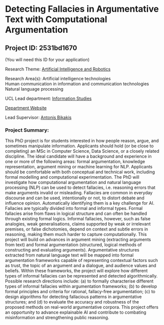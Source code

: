 # Detecting Fallacies in Argumentative Text with Computational Argumentation

## Project ID: **2531bd1670**
(You will need this ID for your application)

Research Theme: [Artificial Intelligence and Robotics](../themes/artificial-intelligence-and-robotics.md)

Research Area(s):
Artificial intelligence technologies<br />Human communication in information and communication technologies<br />Natural language processing

UCL Lead department: [Information Studies](../departments/information-studies.md)

[Department Website](https://www.ucl.ac.uk/arts-humanities/information-studies)

Lead Supervisor: [Antonis Bikakis](https://profiles.ucl.ac.uk/32337)

### Project Summary:

This PhD project is for students interested in how people reason, argue, and sometimes manipulate information. Applicants should hold (or be close to completing) an MSc in Computer Science, Data Science, or a closely related discipline. The ideal candidate will have a background and experience in one or more of the following areas: formal argumentation, knowledge representation, argument mining or machine learning for NLP. Applicants should be comfortable with both conceptual and technical work, including formal modelling and computational experimentation. 
The PhD will investigate how computational argumentation and natural language processing (NLP) can be used to detect fallacies, i.e. reasoning errors that make arguments invalid or misleading. Fallacies are common in everyday discourse and can be used, intentionally or not, to distort debate and influence opinion. Automatically identifying them is a key challenge for AI. Fallacies are typically divided into formal and informal types. Formal fallacies arise from flaws in logical structure and can often be handled through existing formal logics. Informal fallacies, however, such as false analogies, weak generalisations, claims supported by weak or irrelevant premises, or false dichotomies, depend on context and subtle errors in reasoning, making them much harder to capture computationally.
This project will build on advances in argument mining (extracting arguments from text) and formal argumentation (structured, logical methods of constructing and evaluating arguments). Argumentative structures extracted from natural language text will be mapped into formal argumentation frameworks capable of representing contextual factors such as trust, the topic of an argument and a dialogue, and audience values and beliefs. Within these frameworks, the project will explore how different types of informal fallacies can be represented and detected algorithmically.
Possible research directions include:
(a) to formally characterise different types of informal fallacies within argumentation frameworks;
(b) to develop formal principles and criteria for rational, fallacy-free argumentation;
(c) to design algorithms for detecting fallacious patterns in argumentative structures; and
(d) to evaluate the accuracy and robustness of the proposed methods on real-world argumentative corpora.
This project offers an opportunity to advance explainable AI and contribute to combating misinformation and strengthening public reasoning.
